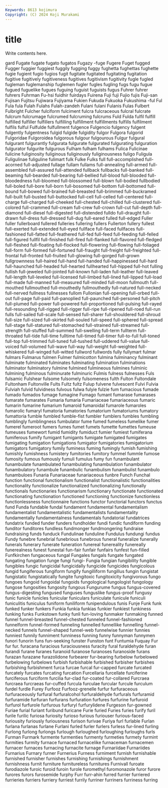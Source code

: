 ```yaml
---
Keywords: 8613 kojimura
Copyright: (C) 2024 Koji Murakami
---
```


# title

Write contents here.



gard Fugate fugate fugato fugatos Fugazy -fuge Fugere
Fuget fugged Fugger fuggier fuggiest fuggily fugging fuggy fughetta fughettas
fughette fugie fugient fugio fugios fugit fugitate fugitated fugitating fugitation
fugitive fugitively fugitiveness fugitives fugitivism fugitivity fugle fugled fugleman fuglemanship
fuglemen fugler fugles fugling fugs fugu fugue fugued fuguelike fugues
fuguing fuguist fuguists fugus Fuhrer fuhrer fuhrers Fuhrman Fu-hsi fuidhir
fuirdays Fuirena Fuji fuji Fujio fujis Fuji-san Fujisan Fujitsu Fujiwara
Fujiyama Fukien Fukuda Fukuoka Fukushima -ful Ful Fula fula Fulah
Fulahs Fulah-zandeh Fulani fulani Fulanis Fulas Fulbert Fulbright Fulcher fulciform
fulciment fulcra fulcraceous fulcral fulcrate fulcrum fulcrumage fulcrumed fulcruming fulcrums
Fuld Fulda fulfil fulfill fulfilled fulfiller fulfillers fulfilling fulfillment fulfillments
fulfills fulfilment fulfils fulful Fulfulde fulfullment fulgence Fulgencio fulgency fulgent
fulgently fulgentness fulgid fulgide fulgidity fulgor Fulgora fulgorid Fulgoridae Fulgoroidea
fulgorous fulgour fulgourous Fulgur fulgural fulgurant fulgurantly fulgurata fulgurate fulgurated
fulgurating fulguration fulgurator fulgurite fulgurous Fulham fulham fulhams Fulica Fulicinae
fulicine fuliginosity fuliginous fuliginously fuliginousness fuligo Fuligula Fuligulinae fuliguline fulimart
fulk Fulke Fulks full full-accomplished full-acorned full-adjusted fullage fullam fullams
full-annealing full-armed full-assembled full-assured full-attended fullback fullbacks full-banked full-beaming full-bearded
full-bearing full-bellied full-blood full-blooded full-bloodedness full-bloomed full-blossomed full-blown full-bodied fullbodied
full-boled full-bore full-born full-bosomed full-bottom full-bottomed full-bound full-bowed full-brained full-breasted
full-brimmed full-buckramed full-built full-busted full-buttocked full-cell full-celled full-centered full-charge full-charged
full-cheeked full-chested full-chilled full-clustered full-colored full-crammed full-cream full-crew full-crown full-cut
full-depth full-diamond full-diesel full-digested full-distended fulldo full-draught full-drawn full-dress full-dressed
full-dug full-eared fulled full-edged Fuller fuller fullerboard fullered fulleries fullering
fullers Fullerton fullery fullest full-exerted full-extended full-eyed fullface full-faced fullfaces
full-fashioned full-fatted full-feathered full-fed full-feed full-feeding full-felled full-figured fullfil full-finished
full-fired full-flanked full-flavored full-fledged full-fleshed full-floating full-flocked full-flowering full-flowing full-foliaged
full-form full-formed full-fortuned full-fraught full-freight full-freighted full-frontal full-fronted full-fruited full-glowing
full-gorged full-grown fullgrownness full-haired full-hand full-handed full-happinessed full-hard full-haunched full-headed
full-hearted fullhearted full-hipped full-hot fulling fullish full-jeweled full-jointed full-known full-laden
full-leather full-leaved full-length full-leveled full-licensed full-limbed full-lined full-lipped full-load full-made
full-manned full-measured full-minded full-moon fullmouth full-mouthed fullmouthed full-mouthedly fullmouthedly full-natured
full-necked full-nerved fullness fullnesses fullom Fullonian full-opening full-orbed full-out full-page
full-paid full-panoplied full-paunched full-personed full-pitch full-plumed full-power full-powered full-proportioned full-pulsing
full-rayed full-resounding full-rigged full-rigger full-ripe full-ripened full-roed full-run fulls full-sailed
full-scale full-sensed full-sharer full-shouldered full-shroud full-size full-sized full-skirted full-souled full-speed
full-sphered full-spread full-stage full-statured full-stomached full-strained full-streamed full-strength full-stuffed full-summed
full-swelling full-term fullterm full-throated full-tide full-time fulltime full-timed full-timer full-to-full
full-toned full-top full-trimmed full-tuned full-tushed full-uddered full-value full-voiced full-volumed full-wave
full-way full-weight full-weighted full-whiskered full-winged full-witted fullword fullwords fully fullymart
fulmar fulmars Fulmarus fulmen Fulmer fulmicotton fulmina fulminancy fulminant fulminate
fulminated fulminates fulminating fulmination fulminations fulminator fulminatory fulmine fulmined fulmineous
fulmines fulminic fulmining fulminous fulminurate fulminuric Fulmis fulness fulnesses Fuls
fulsamic Fulshear fulsome fulsomely fulsomeness fulth Fulton Fultondale Fultonham Fultonville
Fults Fultz fultz Fulup fulvene fulvescent Fulvi Fulvia Fulviah fulvid
fulvidness fulvous fulwa fulyie fulzie fum fumacious fumade fumado fumados
fumage fumagine Fumago fumant fumarase fumarases fumarate fumarates Fumaria fumaria
Fumariaceae fumariaceous fumaric fumarin fumarine fumarium fumaroid fumaroidal fumarole fumaroles
fumarolic fumaryl fumatoria fumatories fumatorium fumatoriums fumatory fumattoria fumble fumbled
fumble-fist fumbler fumblers fumbles fumbling fumblingly fumblingness fumbulator fume fumed
fumeless fumelike fumer fumerel fumeroot fumers fumes fumet fumets fumette
fumettes fumeuse fumeuses fumewort fumid fumidity fumiduct fumier fumiest fumiferana
fumiferous fumify fumigant fumigants fumigate fumigated fumigates fumigating fumigation fumigations
fumigator fumigatories fumigatorium fumigators fumigatory fumily fuminess fuming fumingly fumish
fumishing fumishly fumishness fumistery fumitories fumitory fummel fummle fumose fumosity
fumous fumously fumuli fumulus fumy fun funambulant funambulate funambulated funambulating
funambulation funambulator funambulatory funambule funambulic funambulism funambulist funambulo funambuloes Funaria
Funariaceae funariaceous funbre Funch Funchal function functional functionalism functionalist functionalistic
functionalities functionality functionalize functionalized functionalizing functionally functionals functionaries functionarism functionary
functionate functionated functionating functionation functioned functioning functionize functionless functionlessness functionnaire
functions functor functorial functors functus fund Funda fundable fundal fundament
fundamental fundamentalism fundamentalist fundamentalistic fundamentalists fundamentality fundamentally fundamentalness fundamentals fundatorial
fundatrices fundatrix funded funder funders fundholder fundi fundic fundiform funding
funditor funditores fundless fundmonger fundmongering fundraise fundraising funds funduck Fundulinae
funduline Fundulus fundungi fundus Fundy funebre funebrial funebrious funebrous funeral
funeralize funerally funerals funerary funerate funeration funereal funereality funereally funerealness
funest funestal fun-fair funfair funfairs funfest fun-filled Funfkirchen fungaceous fungal
Fungales fungals fungate fungated fungating fungation funge fungi fungi- Fungia
fungian fungibility fungible fungibles fungic fungicidal fungicidally fungicide fungicides fungicolous
fungid fungiferous fungiform fungify fungilliform fungillus fungin fungistat fungistatic fungistatically
fungite fungitoxic fungitoxicity fungivorous fungo fungoes fungoid fungoidal fungoids fungological
fungologist fungology fungose fungosities fungosity fungous Fungurume fungus fungus-covered fungus-digesting
fungused funguses funguslike fungus-proof fungusy funic funicle funicles funicular funiculars
funiculate funicule funiculi funiculitis funiculus funiform funiliform funipendulous funis Funje
Funk funk funked funker funkers Funkia funkia funkias funkier funkiest
funkiness funking funks Funkstown funky funli fun-loving funmaker funmaking funned
funnel funnel-breasted funnel-chested funneled funnel-fashioned funnelform funnel-formed funneling funnelled funnellike
funnelling funnel-necked funnels funnel-shaped funnel-web funnelwise funnier funnies funniest funnily
funniment funniness funning funny funnyman funnymen funori funorin funs fun-seeking
funster Funston funt Funtumia Fuquay Fur fur fur. furacana furacious
furaciousness furacity fural furaldehyde furan furandi furane furanes furanoid furanose
furanoses furanoside furans furazan furazane furazolidone furbearer fur-bearing furbelow furbelowed
furbelowing furbelows furbish furbishable furbished furbisher furbishes furbishing furbishment furca
furcae furcal fur-capped furcate furcated furcately furcates furcating furcation Furcellaria
furcellate furciferine furciferous furciform furcilia fur-clad fur-coated fur-collared Furcraea furcraea
furcraeas fur-cuffed furcula furculae furcular furcule furculum furdel furdle Furey
Furfooz Furfooz-grenelle furfur furfuraceous furfuraceously furfural furfuralcohol furfuraldehyde furfurals furfuramid
furfuramide furfuran furfurans furfuration furfures furfurine furfuroid furfurol furfurole furfurous
furfuryl furfurylidene Furgeson fur-gowned Furiae furial furiant furibund furicane Furie
furied Furies furies furify furil furile furilic furiosa furiosity furioso
furious furiouser furious-faced furiousity furiously furiousness furison furivae Furiya furl
furlable Furlan furlana furlanas furlane Furlani furled furler furlers furless
fur-lined furling Furlong furlong furlongs furlough furloughed furloughing furloughs furls
Furman Furmark furmente furmenties furmenty furmeties furmety furmint furmities furmity
furnace furnaced furnacelike furnaceman furnacemen furnacer furnaces furnacing furnacite furnage
Furnariidae Furnariides Furnarius Furnary furner Furnerius Furness furniment furnish furnishable
furnished furnisher furnishes furnishing furnishings furnishment furnishness furnit furniture furnitureless
furnitures Furnivall furoate furodiazole furoic furoid furoin furole furomethyl furomonazole
furor furore furores furors furosemide furphy Furr furr-ahin furred furrier
furriered furrieries furriers furriery furriest furrily furriner furriners furriness furring
